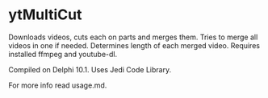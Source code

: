 # ytMultiCut
Downloads videos, cuts each on parts and merges them.  Tries to merge all videos in one if needed. Determines length of each merged video. 
Requires installed ffmpeg and youtube-dl.

Compiled on Delphi 10.1. Uses Jedi Code Library.

For more info read usage.md.